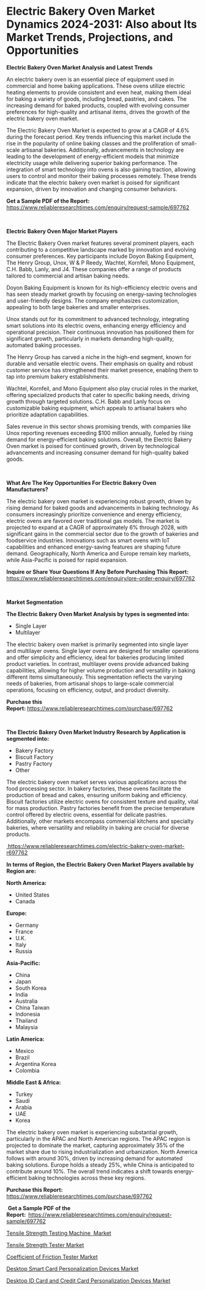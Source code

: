 <p><h1>Electric Bakery Oven Market Dynamics 2024-2031: Also about Its Market Trends, Projections, and Opportunities</h1></p><p><strong>Electric Bakery Oven Market Analysis and Latest Trends</strong></p>
<p><p>An electric bakery oven is an essential piece of equipment used in commercial and home baking applications. These ovens utilize electric heating elements to provide consistent and even heat, making them ideal for baking a variety of goods, including bread, pastries, and cakes. The increasing demand for baked products, coupled with evolving consumer preferences for high-quality and artisanal items, drives the growth of the electric bakery oven market.</p><p>The Electric Bakery Oven Market is expected to grow at a CAGR of 4.6% during the forecast period. Key trends influencing this market include the rise in the popularity of online baking classes and the proliferation of small-scale artisanal bakeries. Additionally, advancements in technology are leading to the development of energy-efficient models that minimize electricity usage while delivering superior baking performance. The integration of smart technology into ovens is also gaining traction, allowing users to control and monitor their baking processes remotely. These trends indicate that the electric bakery oven market is poised for significant expansion, driven by innovation and changing consumer behaviors.</p></p>
<p><strong>Get a Sample PDF of the Report:&nbsp;</strong> <a href="https://www.reliableresearchtimes.com/enquiry/request-sample/697762?utm_campaign=1266&utm_medium=2&utm_source=Github&utm_content=ia&utm_term=03102024&utm_id=electric-bakery-oven">https://www.reliableresearchtimes.com/enquiry/request-sample/697762</a></p>
<p>&nbsp;</p>
<p><strong>Electric Bakery Oven Major Market Players</strong></p>
<p><p>The Electric Bakery Oven market features several prominent players, each contributing to a competitive landscape marked by innovation and evolving consumer preferences. Key participants include Doyon Baking Equipment, The Henry Group, Unox, W & P Reedy, Wachtel, Kornfeil, Mono Equipment, C.H. Babb, Lanly, and J4. These companies offer a range of products tailored to commercial and artisan baking needs.</p><p>Doyon Baking Equipment is known for its high-efficiency electric ovens and has seen steady market growth by focusing on energy-saving technologies and user-friendly designs. The company emphasizes customization, appealing to both large bakeries and smaller enterprises.</p><p>Unox stands out for its commitment to advanced technology, integrating smart solutions into its electric ovens, enhancing energy efficiency and operational precision. Their continuous innovation has positioned them for significant growth, particularly in markets demanding high-quality, automated baking processes.</p><p>The Henry Group has carved a niche in the high-end segment, known for durable and versatile electric ovens. Their emphasis on quality and robust customer service has strengthened their market presence, enabling them to tap into premium bakery establishments.</p><p>Wachtel, Kornfeil, and Mono Equipment also play crucial roles in the market, offering specialized products that cater to specific baking needs, driving growth through targeted solutions. C.H. Babb and Lanly focus on customizable baking equipment, which appeals to artisanal bakers who prioritize adaptation capabilities.</p><p>Sales revenue in this sector shows promising trends, with companies like Unox reporting revenues exceeding $100 million annually, fueled by rising demand for energy-efficient baking solutions. Overall, the Electric Bakery Oven market is poised for continued growth, driven by technological advancements and increasing consumer demand for high-quality baked goods.</p></p>
<p>&nbsp;</p>
<p><strong>What Are The Key Opportunities For Electric Bakery Oven Manufacturers?</strong></p>
<p><p>The electric bakery oven market is experiencing robust growth, driven by rising demand for baked goods and advancements in baking technology. As consumers increasingly prioritize convenience and energy efficiency, electric ovens are favored over traditional gas models. The market is projected to expand at a CAGR of approximately 6% through 2028, with significant gains in the commercial sector due to the growth of bakeries and foodservice industries. Innovations such as smart ovens with IoT capabilities and enhanced energy-saving features are shaping future demand. Geographically, North America and Europe remain key markets, while Asia-Pacific is poised for rapid expansion.</p></p>
<p><strong>Inquire or Share Your Questions If Any Before Purchasing This Report:</strong> <a href="https://www.reliableresearchtimes.com/enquiry/pre-order-enquiry/697762?utm_campaign=1266&utm_medium=2&utm_source=Github&utm_content=ia&utm_term=03102024&utm_id=electric-bakery-oven">https://www.reliableresearchtimes.com/enquiry/pre-order-enquiry/697762</a></p>
<p>&nbsp;</p>
<p><strong>Market Segmentation</strong></p>
<p><strong>The Electric Bakery Oven Market Analysis by types is segmented into:</strong></p>
<p><ul><li>Single Layer</li><li>Multilayer</li></ul></p>
<p><p>The electric bakery oven market is primarily segmented into single layer and multilayer ovens. Single layer ovens are designed for smaller operations and offer simplicity and efficiency, ideal for bakeries producing limited product varieties. In contrast, multilayer ovens provide advanced baking capabilities, allowing for higher volume production and versatility in baking different items simultaneously. This segmentation reflects the varying needs of bakeries, from artisanal shops to large-scale commercial operations, focusing on efficiency, output, and product diversity.</p></p>
<p><strong>Purchase this Report:&nbsp;</strong><a href="https://www.reliableresearchtimes.com/purchase/697762?utm_campaign=1266&utm_medium=2&utm_source=Github&utm_content=ia&utm_term=03102024&utm_id=electric-bakery-oven">https://www.reliableresearchtimes.com/purchase/697762</a></p>
<p>&nbsp;</p>
<p><strong>The Electric Bakery Oven Market Industry Research by Application is segmented into:</strong></p>
<p><ul><li>Bakery Factory</li><li>Biscuit Factory</li><li>Pastry Factory</li><li>Other</li></ul></p>
<p><p>The electric bakery oven market serves various applications across the food processing sector. In bakery factories, these ovens facilitate the production of bread and cakes, ensuring uniform baking and efficiency. Biscuit factories utilize electric ovens for consistent texture and quality, vital for mass production. Pastry factories benefit from the precise temperature control offered by electric ovens, essential for delicate pastries. Additionally, other markets encompass commercial kitchens and specialty bakeries, where versatility and reliability in baking are crucial for diverse products.</p></p>
<p><a href="https://www.reliableresearchtimes.com/electric-bakery-oven-market-r697762?utm_campaign=1266&utm_medium=2&utm_source=Github&utm_content=ia&utm_term=03102024&utm_id=electric-bakery-oven">&nbsp;https://www.reliableresearchtimes.com/electric-bakery-oven-market-r697762</a></p>
<p><strong>In terms of Region, the Electric Bakery Oven Market Players available by Region are:</strong></p>
<p>
    <p> <strong> North America: </strong>
        <ul>
            <li>United States</li>
            <li>Canada</li>
        </ul>
        </p> 
    <p> <strong> Europe: </strong>
        <ul>
            <li>Germany</li>
            <li>France</li>
            <li>U.K.</li>
            <li>Italy</li>
            <li>Russia</li>
        </ul>
        </p> 
    <p> <strong> Asia-Pacific: </strong>
        <ul>
            <li>China</li>
            <li>Japan</li>
            <li>South Korea</li>
            <li>India</li>
            <li>Australia</li>
            <li>China Taiwan</li>
            <li>Indonesia</li>
            <li>Thailand</li>
            <li>Malaysia</li>
        </ul>
        </p> 
    <p> <strong> Latin America: </strong>
        <ul>
            <li>Mexico</li>
            <li>Brazil</li>
            <li>Argentina Korea</li>
            <li>Colombia</li>
        </ul>
        </p> 
    <p> <strong> Middle East & Africa: </strong>
        <ul>
            <li>Turkey</li>
            <li>Saudi</li>
            <li>Arabia</li>
            <li>UAE</li>
            <li>Korea</li>
        </ul>
    </p>
    </p>
<p><p>The electric bakery oven market is experiencing substantial growth, particularly in the APAC and North American regions. The APAC region is projected to dominate the market, capturing approximately 35% of the market share due to rising industrialization and urbanization. North America follows with around 30%, driven by increasing demand for automated baking solutions. Europe holds a steady 25%, while China is anticipated to contribute around 10%. The overall trend indicates a shift towards energy-efficient baking technologies across these key regions.</p></p>
<p><strong>Purchase this Report: </strong><a href="https://www.reliableresearchtimes.com/purchase/697762?utm_campaign=1266&utm_medium=2&utm_source=Github&utm_content=ia&utm_term=03102024&utm_id=electric-bakery-oven">https://www.reliableresearchtimes.com/purchase/697762</a></p>
<p>&nbsp;<strong>Get a Sample PDF of the Report:&nbsp;&nbsp;</strong><a href="https://www.reliableresearchtimes.com/enquiry/request-sample/697762?utm_campaign=1266&utm_medium=2&utm_source=Github&utm_content=ia&utm_term=03102024&utm_id=electric-bakery-oven">https://www.reliableresearchtimes.com/enquiry/request-sample/697762</a></p>
<p><strong></strong></p>
<p><p><a href="https://www.linkedin.com/pulse/tensile-strength-testing-machine-market-trends-growth-outlook-d8qoc?trackingId=xQ%2BQHI8PS8WAWd84oQZZxA%3D%3D&utm_campaign=1266&utm_medium=2&utm_source=Github&utm_content=ia&utm_term=03102024&utm_id=electric-bakery-oven">Tensile Strength Testing Machine  Market</a></p><p><a href="https://www.linkedin.com/pulse/future-innovation-global-tensile-strength-tester-market-40bff?trackingId=EjdNIgNUQiW2SncY2LRReg%3D%3D&utm_campaign=1266&utm_medium=2&utm_source=Github&utm_content=ia&utm_term=03102024&utm_id=electric-bakery-oven">Tensile Strength Tester Market</a></p><p><a href="https://www.linkedin.com/pulse/coefficient-friction-tester-market-research-report-forecast-cgw9f?trackingId=uJTu0um6Sk2JgXSZ8oNtXQ%3D%3D&utm_campaign=1266&utm_medium=2&utm_source=Github&utm_content=ia&utm_term=03102024&utm_id=electric-bakery-oven">Coefficient of Friction Tester Market</a></p><p><a href="https://issuu.com/reportprime-2/docs/desktop-smart-card-personalization-_c1f2a8041fe0a8?utm_campaign=1266&utm_medium=2&utm_source=Github&utm_content=ia&utm_term=03102024&utm_id=electric-bakery-oven">Desktop Smart Card Personalization Devices Market</a></p><p><a href="https://issuu.com/reportprime-2/docs/desktop-id-card-and-credit-card-per_73a411d4478a8e?utm_campaign=1266&utm_medium=2&utm_source=Github&utm_content=ia&utm_term=03102024&utm_id=electric-bakery-oven">Desktop ID Card and Credit Card Personalization Devices Market</a></p></p>